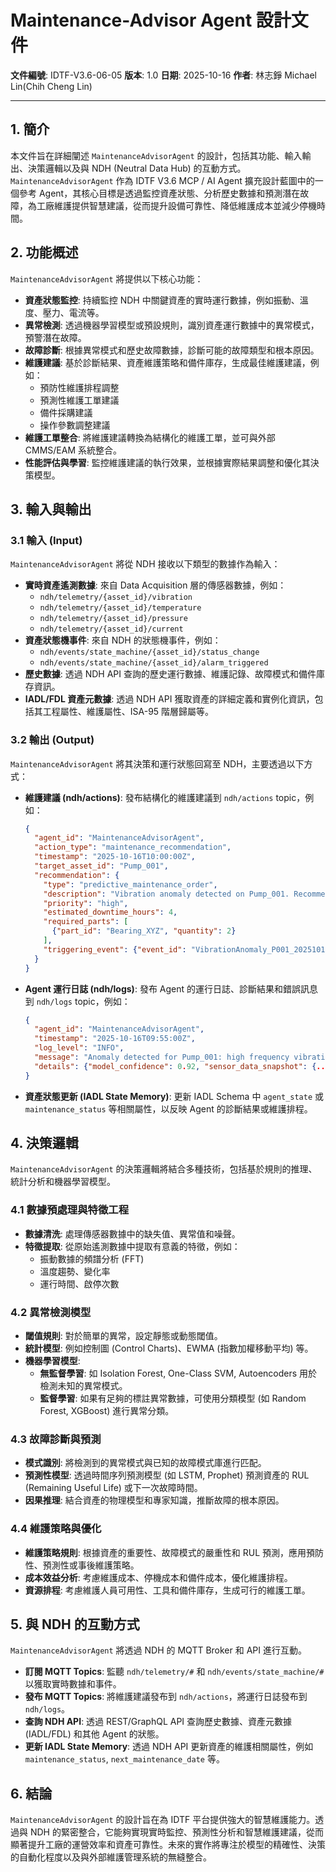 # Maintenance-Advisor Agent 設計文件

**文件編號**: IDTF-V3.6-06-05
**版本**: 1.0
**日期**: 2025-10-16
**作者**: 林志錚 Michael Lin(Chih Cheng Lin)

---

## 1. 簡介

本文件旨在詳細闡述 `MaintenanceAdvisorAgent` 的設計，包括其功能、輸入輸出、決策邏輯以及與 NDH (Neutral Data Hub) 的互動方式。`MaintenanceAdvisorAgent` 作為 IDTF V3.6 MCP / AI Agent 擴充設計藍圖中的一個參考 Agent，其核心目標是透過監控資產狀態、分析歷史數據和預測潛在故障，為工廠維護提供智慧建議，從而提升設備可靠性、降低維護成本並減少停機時間。

## 2. 功能概述

`MaintenanceAdvisorAgent` 將提供以下核心功能：

*   **資產狀態監控**: 持續監控 NDH 中關鍵資產的實時運行數據，例如振動、溫度、壓力、電流等。
*   **異常檢測**: 透過機器學習模型或預設規則，識別資產運行數據中的異常模式，預警潛在故障。
*   **故障診斷**: 根據異常模式和歷史故障數據，診斷可能的故障類型和根本原因。
*   **維護建議**: 基於診斷結果、資產維護策略和備件庫存，生成最佳維護建議，例如：
    *   預防性維護排程調整
    *   預測性維護工單建議
    *   備件採購建議
    *   操作參數調整建議
*   **維護工單整合**: 將維護建議轉換為結構化的維護工單，並可與外部 CMMS/EAM 系統整合。
*   **性能評估與學習**: 監控維護建議的執行效果，並根據實際結果調整和優化其決策模型。

## 3. 輸入與輸出

### 3.1 輸入 (Input)

`MaintenanceAdvisorAgent` 將從 NDH 接收以下類型的數據作為輸入：

*   **實時資產遙測數據**: 來自 Data Acquisition 層的傳感器數據，例如：
    *   `ndh/telemetry/{asset_id}/vibration`
    *   `ndh/telemetry/{asset_id}/temperature`
    *   `ndh/telemetry/{asset_id}/pressure`
    *   `ndh/telemetry/{asset_id}/current`
*   **資產狀態機事件**: 來自 NDH 的狀態機事件，例如：
    *   `ndh/events/state_machine/{asset_id}/status_change`
    *   `ndh/events/state_machine/{asset_id}/alarm_triggered`
*   **歷史數據**: 透過 NDH API 查詢的歷史運行數據、維護記錄、故障模式和備件庫存資訊。
*   **IADL/FDL 資產元數據**: 透過 NDH API 獲取資產的詳細定義和實例化資訊，包括其工程屬性、維護屬性、ISA-95 階層歸屬等。

### 3.2 輸出 (Output)

`MaintenanceAdvisorAgent` 將其決策和運行狀態回寫至 NDH，主要透過以下方式：

*   **維護建議 (ndh/actions)**: 發布結構化的維護建議到 `ndh/actions` topic，例如：
    ```json
    {
      "agent_id": "MaintenanceAdvisorAgent",
      "action_type": "maintenance_recommendation",
      "timestamp": "2025-10-16T10:00:00Z",
      "target_asset_id": "Pump_001",
      "recommendation": {
        "type": "predictive_maintenance_order",
        "description": "Vibration anomaly detected on Pump_001. Recommend inspection and bearing replacement within 7 days.",
        "priority": "high",
        "estimated_downtime_hours": 4,
        "required_parts": [
          {"part_id": "Bearing_XYZ", "quantity": 2}
        ],
        "triggering_event": {"event_id": "VibrationAnomaly_P001_20251016"}
      }
    }
    ```
*   **Agent 運行日誌 (ndh/logs)**: 發布 Agent 的運行日誌、診斷結果和錯誤訊息到 `ndh/logs` topic，例如：
    ```json
    {
      "agent_id": "MaintenanceAdvisorAgent",
      "timestamp": "2025-10-16T09:55:00Z",
      "log_level": "INFO",
      "message": "Anomaly detected for Pump_001: high frequency vibration on motor bearing.",
      "details": {"model_confidence": 0.92, "sensor_data_snapshot": {...}}
    }
    ```
*   **資產狀態更新 (IADL State Memory)**: 更新 IADL Schema 中 `agent_state` 或 `maintenance_status` 等相關屬性，以反映 Agent 的診斷結果或維護排程。

## 4. 決策邏輯

`MaintenanceAdvisorAgent` 的決策邏輯將結合多種技術，包括基於規則的推理、統計分析和機器學習模型。

### 4.1 數據預處理與特徵工程

*   **數據清洗**: 處理傳感器數據中的缺失值、異常值和噪聲。
*   **特徵提取**: 從原始遙測數據中提取有意義的特徵，例如：
    *   振動數據的頻譜分析 (FFT)
    *   溫度趨勢、變化率
    *   運行時間、啟停次數

### 4.2 異常檢測模型

*   **閾值規則**: 對於簡單的異常，設定靜態或動態閾值。
*   **統計模型**: 例如控制圖 (Control Charts)、EWMA (指數加權移動平均) 等。
*   **機器學習模型**: 
    *   **無監督學習**: 如 Isolation Forest, One-Class SVM, Autoencoders 用於檢測未知的異常模式。
    *   **監督學習**: 如果有足夠的標註異常數據，可使用分類模型 (如 Random Forest, XGBoost) 進行異常分類。

### 4.3 故障診斷與預測

*   **模式識別**: 將檢測到的異常模式與已知的故障模式庫進行匹配。
*   **預測性模型**: 透過時間序列預測模型 (如 LSTM, Prophet) 預測資產的 RUL (Remaining Useful Life) 或下一次故障時間。
*   **因果推理**: 結合資產的物理模型和專家知識，推斷故障的根本原因。

### 4.4 維護策略與優化

*   **維護策略規則**: 根據資產的重要性、故障模式的嚴重性和 RUL 預測，應用預防性、預測性或事後維護策略。
*   **成本效益分析**: 考慮維護成本、停機成本和備件成本，優化維護排程。
*   **資源排程**: 考慮維護人員可用性、工具和備件庫存，生成可行的維護工單。

## 5. 與 NDH 的互動方式

`MaintenanceAdvisorAgent` 將透過 NDH 的 MQTT Broker 和 API 進行互動。

*   **訂閱 MQTT Topics**: 監聽 `ndh/telemetry/#` 和 `ndh/events/state_machine/#` 以獲取實時數據和事件。
*   **發布 MQTT Topics**: 將維護建議發布到 `ndh/actions`，將運行日誌發布到 `ndh/logs`。
*   **查詢 NDH API**: 透過 REST/GraphQL API 查詢歷史數據、資產元數據 (IADL/FDL) 和其他 Agent 的狀態。
*   **更新 IADL State Memory**: 透過 NDH API 更新資產的維護相關屬性，例如 `maintenance_status`, `next_maintenance_date` 等。

## 6. 結論

`MaintenanceAdvisorAgent` 的設計旨在為 IDTF 平台提供強大的智慧維護能力。透過與 NDH 的緊密整合，它能夠實現實時監控、預測性分析和智慧維護建議，從而顯著提升工廠的運營效率和資產可靠性。未來的實作將專注於模型的精確性、決策的自動化程度以及與外部維護管理系統的無縫整合。
